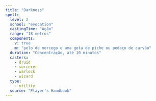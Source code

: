```yaml
---
title: "Darkness"
spell:
  level: 2
  school: "evocation"
  castingTime: "Ação"
  range: "18 metros"
  components:
    v: true
    m: "pelo de morcego e uma gota de piche ou pedaço de carvão"
  duration: "Concentração, até 10 minutos"
  casters:
    - druid
    - sorcerer
    - warlock
    - wizard
  type:
    - utility
  source: "Player's Handbook"
---
```

